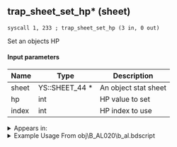 ## trap_sheet_set_hp* (sheet)

`syscall 1, 233 ; trap_sheet_set_hp (3 in, 0 out)`

Set an objects HP

#### Input parameters
| Name | Type | Description
|------|------|------------
| sheet   | YS::SHEET_44 *   | An object stat sheet
| hp   | int   | HP value to set
| index   | int   | HP index to use




<details>
	<summary>Appears in:</summary>
| filename | Entity (obj)
|----------|-------------
| obj\B_AL020\b_al.bdscript       | ((B) Jafar (Djinn))          
| obj\B_AL100_1ST\b_al.bdscript       | ((M) Volcano Lord)          
| obj\B_AL100_2ND\b_al.bdscript       | ((M) Blizzard Lord)          
| obj\B_AL100_FIRE\b_al.bdscript       | ((B) Volcanic Lord)          
| obj\B_AL100_ICE\b_al.bdscript       | ((B) Blizzard Lord)          
| obj\B_EX370\b_ex.bdscript       | ((B) Zexion (Absent Silhouette))          
| obj\B_EX380\b_ex.bdscript       | ((F) Zexion’s book)          
| obj\F_HB080\f_hb.bdscript       | ((F) CoR’s steam wheel (HB))          
| obj\M_EX350_10\m_ex.bdscript       | ((M) Mushroom 10 (EX))          
| obj\N_NM050_BTL\n_nm.bdscript       | ((N) Lock (BTL) (NM))          
| obj\N_NM060_BTL\n_nm.bdscript       | ((N) Shock (BTL) (NM))          
| obj\N_NM070_BTL\n_nm.bdscript       | ((N) Barrel (BTL) (NM))          

</details>

<details>
	<summary>Example Usage From obj\B_AL020\b_al.bdscript</summary>
```plaintext
L148:
 popToSp 0
 pushFromPSpVal 116
 fetchValue 0
 pushImm 0
 sub 
 eqz 
 jz L217
 pushFromPSp 16
 pushImm 1603
 gosub 12, L218
 pushFromPSp 16
 pushImm 1
 pushImm 1
 syscall 1, 218 ; trap_obj_set_unit_arg (3 in, 0 out)
 pushFromPSpVal 116
 pushFromFSp 0
 pushImm 11
 pushImm 0
 gosub 12, L240
 pushFromFSp 0
 pushImm 2
 syscall 1, 54 ; method_obj_reset_collision (2 in, 0 out)
 pushFromFSp 0
 syscall 1, 84 ; trap_obj_sheet (1 in, 1 out)
 pushFromFSp 0
 syscall 1, 84 ; trap_obj_sheet (1 in, 1 out)
 pushImm 2
 syscall 1, 229 ; trap_sheet_max_hp (2 in, 1 out)
 pushImm 2
 syscall 1, 233 ; trap_sheet_set_hp (3 in, 0 out)
 jmp L217
```
</details>

